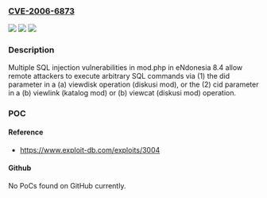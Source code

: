 ### [CVE-2006-6873](https://cve.mitre.org/cgi-bin/cvename.cgi?name=CVE-2006-6873)
![](https://img.shields.io/static/v1?label=Product&message=n%2Fa&color=blue)
![](https://img.shields.io/static/v1?label=Version&message=n%2Fa&color=blue)
![](https://img.shields.io/static/v1?label=Vulnerability&message=n%2Fa&color=brighgreen)

### Description

Multiple SQL injection vulnerabilities in mod.php in eNdonesia 8.4 allow remote attackers to execute arbitrary SQL commands via (1) the did parameter in a (a) viewdisk operation (diskusi mod), or the (2) cid parameter in a (b) viewlink (katalog mod) or (b) viewcat (diskusi mod) operation.

### POC

#### Reference
- https://www.exploit-db.com/exploits/3004

#### Github
No PoCs found on GitHub currently.

